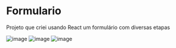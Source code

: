# Formulario
Projeto que criei usando React um formulário com diversas etapas 

![image](https://user-images.githubusercontent.com/89489250/181845439-0744d857-9464-43ea-b922-663fcfdd59e3.png)
![image](https://user-images.githubusercontent.com/89489250/181845465-27fc3908-494b-48a7-940d-2128d1d904cf.png)
![image](https://user-images.githubusercontent.com/89489250/181845617-9ef94f4c-57be-4d3d-903d-b3a5d7431b42.png)
